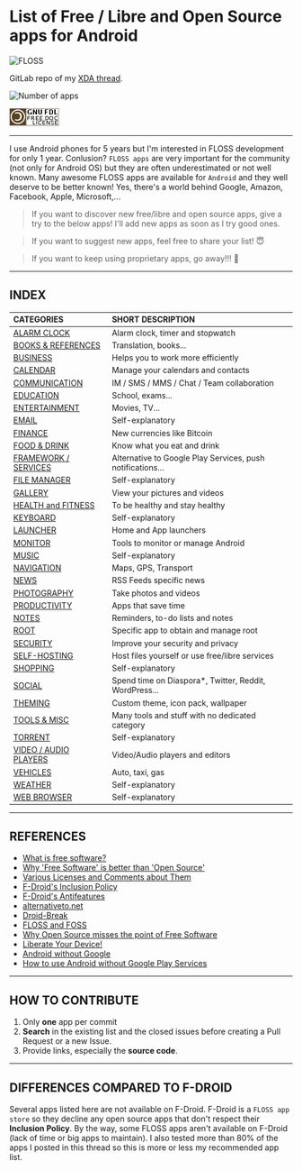 # List of Free / Libre and Open Source apps for Android

![FLOSS](https://img.xda-cdn.com/G5UvJb4_j1OTylVCZviLoLZEyrA=/http%3A%2F%2Fimagik.fr%2Fimages%2F2016%2F10%2F29%2FFLOSS_XDAabad3.png)

GitLab repo of my [XDA thread](http://forum.xda-developers.com/android/general/index-floss-list-free-libre-source-apps-t3482219/).

![Number of apps](https://img.shields.io/badge/Apps-328-brightgreen.svg?style=flat-square)  

![License](Pictures/gnu-fdl.png)  

---

I use Android phones for 5 years but I'm interested in FLOSS development for only 1 year. Conlusion? `FLOSS apps` are very important for the community (not only for Android OS) but they are often underestimated or not well known.
Many awesome FLOSS apps are available for `Android` and they well deserve to be better known! Yes, there's a world behind Google, Amazon, Facebook, Apple, Microsoft,...

> If you want to discover new free/libre and open source apps, give a try to the below apps! I'll add new apps as soon as I try good ones.

> If you want to suggest new apps, feel free to share your list! :innocent:

> If you want to keep using proprietary apps, go away!!! :japanese_goblin:


***

## INDEX

| **CATEGORIES** | **SHORT DESCRIPTION** | 
| :----------- | :----------- | 
[ALARM CLOCK](Categories/Alarm_clock.md) | Alarm clock, timer and stopwatch
[BOOKS & REFERENCES](Categories/Books.md) | Translation, books...
[BUSINESS](Categories/Business.md) | Helps you to work more efficiently
[CALENDAR](Categories/Calendar.md) | Manage your calendars and contacts
[COMMUNICATION](Categories/Communication.md) | IM / SMS / MMS / Chat / Team collaboration
[EDUCATION](Categories/Education.md) | School, exams...
[ENTERTAINMENT](Categories/Entertainment.md) | Movies, TV...
[EMAIL](Categories/Email.md) | Self-explanatory
[FINANCE](Categories/Finance.md) | New currencies like Bitcoin
[FOOD & DRINK](Categories/Food_drink.md) | Know what you eat and drink
[FRAMEWORK / SERVICES](Categories/Framework.md) | Alternative to Google Play Services, push notifications...
[FILE MANAGER](Categories/File_manager.md) | Self-explanatory
[GALLERY](Categories/Gallery.md) | View your pictures and videos
[HEALTH and FITNESS](Categories/Health_Fitness.md) | To be healthy and stay healthy
[KEYBOARD](Categories/Keyboard.md) | Self-explanatory
[LAUNCHER](Categories/Launcher.md) | Home and App launchers
[MONITOR](Categories/Monitor.md) | Tools to monitor or manage Android
[MUSIC](Categories/Music.md) | Self-explanatory
[NAVIGATION](Categories/Navigation.md) | Maps, GPS, Transport
[NEWS](Categories/News.md) | RSS Feeds specific news
[PHOTOGRAPHY](Categories/Photography.md) | Take photos and videos
[PRODUCTIVITY](Categories/Productivity.md) | Apps that save time
[NOTES](Categories/Notes.md) | Reminders, to-do lists and notes
[ROOT](Categories/Root.md) | Specific app to obtain and manage root
[SECURITY](Categories/Security.md) | Improve your security and privacy
[SELF-HOSTING](Categories/Self_hosting.md) | Host files yourself or use free/libre services
[SHOPPING](Categories/Shopping.md) | Self-explanatory
[SOCIAL](Categories/Social.md) | Spend time on Diaspora*, Twitter, Reddit, WordPress...
[THEMING](Categories/Theming.md) | Custom theme, icon pack, wallpaper
[TOOLS & MISC](Categories/Tools_Misc.md) | Many tools and stuff with no dedicated category
[TORRENT](Categories/Torrent.md) | Self-explanatory
[VIDEO / AUDIO PLAYERS](Categories/Video_Audio_Players.md) | Video/Audio players and editors
[VEHICLES](Categories/Vehicles.md) | Auto, taxi, gas
[WEATHER](Categories/Weather.md) | Self-explanatory
[WEB BROWSER](Categories/Web.md) | Self-explanatory

***


## REFERENCES
- [What is free software?](https://www.gnu.org/philosophy/free-sw.en.html)
- [Why 'Free Software' is better than 'Open Source'](https://www.gnu.org/philosophy/free-software-for-freedom.en.html)
- [Various Licenses and Comments about Them](https://www.gnu.org/licenses/license-list.en.html)
- [F-Droid's Inclusion Policy](https://f-droid.org/wiki/page/Inclusion_Policy)
- [F-Droid's Antifeatures](https://f-droid.org/wiki/page/Antifeatures)
- [alternativeto.net](http://alternativeto.net/)
- [Droid-Break](https://droid-break.info/)
- [FLOSS and FOSS](https://www.gnu.org/philosophy/floss-and-foss.en.html)
- [Why Open Source misses the point of Free Software](https://www.gnu.org/philosophy/open-source-misses-the-point.en.html)
- [Liberate Your Device!](https://fsfe.org/campaigns/android/liberate.en.html)
- [Android without Google](https://android.izzysoft.de/articles/named/android-without-google-1)  
- [How to use Android without Google Play Services](https://shadow53.com/no-gapps/)

***


## HOW TO CONTRIBUTE
1. Only **one** app per commit
2. **Search** in the existing list and the closed issues before creating a Pull Request or a new Issue.
3. Provide links, especially the **source code**.

***


## DIFFERENCES COMPARED TO F-DROID
Several apps listed here are not available on F-Droid. F-Droid is a `FLOSS app store` so they decline any open source apps that don't respect their **Inclusion Policy**. By the way, some FLOSS apps aren't available on F-Droid (lack of time or big apps to maintain).
I also tested more than 80% of the apps I posted in this thread so this is more or less my recommended app list.